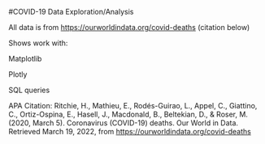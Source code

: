 #COVID-19 Data Exploration/Analysis

All data is from https://ourworldindata.org/covid-deaths (citation below)

Shows work with:

Matplotlib

Plotly

SQL queries

APA Citation:
Ritchie, H., Mathieu, E., Rodés-Guirao, L., Appel, C., Giattino, C., Ortiz-Ospina, E., Hasell, J., Macdonald, B., Beltekian, D., &amp; Roser, M. (2020, March 5). Coronavirus (COVID-19) deaths. Our World in Data. Retrieved March 19, 2022, from https://ourworldindata.org/covid-deaths 
